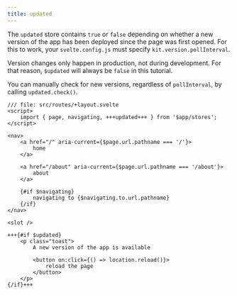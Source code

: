 ```yaml
---
title: updated
---
```


The `updated` store contains `true` or `false` depending on whether a new version of the app has been deployed since the page was first opened. For this to work, your `svelte.config.js` must specify `kit.version.pollInterval`.

Version changes only happen in production, not during development. For that reason, `$updated` will always be `false` in this tutorial.

You can manually check for new versions, regardless of `pollInterval`, by calling `updated.check()`.

```svelte
/// file: src/routes/+layout.svelte
<script>
	import { page, navigating, +++updated+++ } from '$app/stores';
</script>

<nav>
	<a href="/" aria-current={$page.url.pathname === '/'}>
		home
	</a>

	<a href="/about" aria-current={$page.url.pathname === '/about'}>
		about
	</a>

	{#if $navigating}
		navigating to {$navigating.to.url.pathname}
	{/if}
</nav>

<slot />

+++{#if $updated}
	<p class="toast">
		A new version of the app is available

		<button on:click={() => location.reload()}>
			reload the page
		</button>
	</p>
{/if}+++

